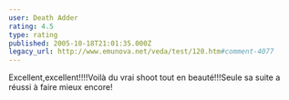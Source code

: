 ```yaml
---
user: Death Adder
rating: 4.5
type: rating
published: 2005-10-18T21:01:35.000Z
legacy_url: http://www.emunova.net/veda/test/120.htm#comment-4077
---
```

Excellent,excellent!!!!Voilà du vrai shoot tout en beauté!!!Seule sa suite a réussi à faire mieux encore!